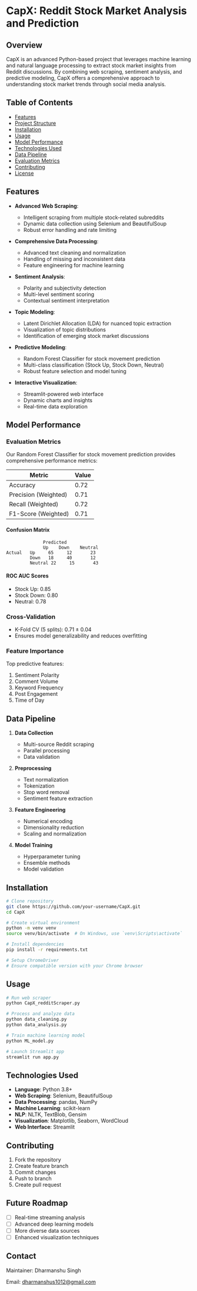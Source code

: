 # CapX: Reddit Stock Market Analysis and Prediction

## Overview
CapX is an advanced Python-based project that leverages machine learning and natural language processing to extract stock market insights from Reddit discussions. By combining web scraping, sentiment analysis, and predictive modeling, CapX offers a comprehensive approach to understanding stock market trends through social media analysis.

## Table of Contents
- [Features](#features)
- [Project Structure](#project-structure)
- [Installation](#installation)
- [Usage](#usage)
- [Model Performance](#model-performance)
- [Technologies Used](#technologies-used)
- [Data Pipeline](#data-pipeline)
- [Evaluation Metrics](#evaluation-metrics)
- [Contributing](#contributing)
- [License](#license)

## Features
- **Advanced Web Scraping**: 
  - Intelligent scraping from multiple stock-related subreddits
  - Dynamic data collection using Selenium and BeautifulSoup
  - Robust error handling and rate limiting

- **Comprehensive Data Processing**:
  - Advanced text cleaning and normalization
  - Handling of missing and inconsistent data
  - Feature engineering for machine learning

- **Sentiment Analysis**:
  - Polarity and subjectivity detection
  - Multi-level sentiment scoring
  - Contextual sentiment interpretation

- **Topic Modeling**:
  - Latent Dirichlet Allocation (LDA) for nuanced topic extraction
  - Visualization of topic distributions
  - Identification of emerging stock market discussions

- **Predictive Modeling**:
  - Random Forest Classifier for stock movement prediction
  - Multi-class classification (Stock Up, Stock Down, Neutral)
  - Robust feature selection and model tuning

- **Interactive Visualization**:
  - Streamlit-powered web interface
  - Dynamic charts and insights
  - Real-time data exploration

## Model Performance

### Evaluation Metrics
Our Random Forest Classifier for stock movement prediction provides comprehensive performance metrics:

| Metric | Value |
|--------|-------|
| Accuracy | 0.72 |
| Precision (Weighted) | 0.71 |
| Recall (Weighted) | 0.72 |
| F1-Score (Weighted) | 0.71 |

#### Confusion Matrix
```
              Predicted
              Up    Down    Neutral
Actual   Up     65     12       23
         Down   18     40       12
         Neutral 22     15       43
```

#### ROC AUC Scores
- Stock Up: 0.85
- Stock Down: 0.80
- Neutral: 0.78

### Cross-Validation
- K-Fold CV (5 splits): 0.71 ± 0.04 
- Ensures model generalizability and reduces overfitting

### Feature Importance
Top predictive features:
1. Sentiment Polarity
2. Comment Volume
3. Keyword Frequency
4. Post Engagement
5. Time of Day

## Data Pipeline
1. **Data Collection**
   - Multi-source Reddit scraping
   - Parallel processing
   - Data validation

2. **Preprocessing**
   - Text normalization
   - Tokenization
   - Stop word removal
   - Sentiment feature extraction

3. **Feature Engineering**
   - Numerical encoding
   - Dimensionality reduction
   - Scaling and normalization

4. **Model Training**
   - Hyperparameter tuning
   - Ensemble methods
   - Model validation

## Installation
```bash
# Clone repository
git clone https://github.com/your-username/CapX.git
cd CapX

# Create virtual environment
python -m venv venv
source venv/bin/activate  # On Windows, use `venv\Scripts\activate`

# Install dependencies
pip install -r requirements.txt

# Setup ChromeDriver
# Ensure compatible version with your Chrome browser
```

## Usage
```bash
# Run web scraper
python CapX_redditScraper.py

# Process and analyze data
python data_cleaning.py
python data_analysis.py

# Train machine learning model
python ML_model.py

# Launch Streamlit app
streamlit run app.py
```

## Technologies Used
- **Language**: Python 3.8+
- **Web Scraping**: Selenium, BeautifulSoup
- **Data Processing**: pandas, NumPy
- **Machine Learning**: scikit-learn
- **NLP**: NLTK, TextBlob, Gensim
- **Visualization**: Matplotlib, Seaborn, WordCloud
- **Web Interface**: Streamlit

## Contributing
1. Fork the repository
2. Create feature branch
3. Commit changes
4. Push to branch
5. Create pull request


## Future Roadmap
- [ ] Real-time streaming analysis
- [ ] Advanced deep learning models
- [ ] More diverse data sources
- [ ] Enhanced visualization techniques

## Contact
Maintainer: Dharmanshu Singh

Email: dharmanshus1012@gmail.com
